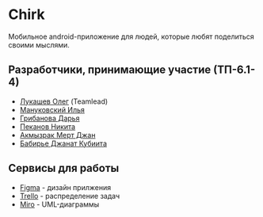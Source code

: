 <h1>Chirk</h1>
<p>Мобильное android-приложение для людей, которые любят поделиться своими мыслями. </p>
<h2>Разработчики, принимающие участие (ТП-6.1-4)</h2>
<ul>
    <li><a href="https://vk.com/olegofriend69">Лукашев Олег</a> (Teamlead)</li>
    <li><a href="https://vk.com/melkorvrn">Мануковский Илья</a></li>
    <li><a href="https://vk.com/dashich_gr">Грибанова Дарья</a></li>
    <li><a href="https://vk.com/micropisa">Пеканов Никита</a></li>
    <li><a href="https://vk.com/mertcanakmzrak">Акмызрак Мерт Джан</a></li>
    <li><a href="https://vk.com/id578034457">Бабирье Джанат Кубиита</a></li>
</ul>
<h2>Сервисы для работы</h2>
<ul>
    <li><a href="https://vk.com/away.php?to=https%3A%2F%2Fwww.figma.com%2Ffile%2F65m8vicZTv1bLjGv9etVAj%2FUser-story%3Fnode-id%3D0%253A1%26t%3DLRYt2ug8gH0LPcLH-1&cc_key=">Figma</a> - дизайн прилжения</li>
    <li><a href="https://vk.com/away.php?to=https%3A%2F%2Ftrello.com%2Finvite%2Fuser84380638%2FATTIbfc4679adf71dc385bee416fc3f3614286AFF238">Trello</a> - распределение задач</li>
    <li><a href="https://miro.com/app/board/uXjVMekCUVE=/">Miro</a> - UML-диаграммы</li>
</ul>

